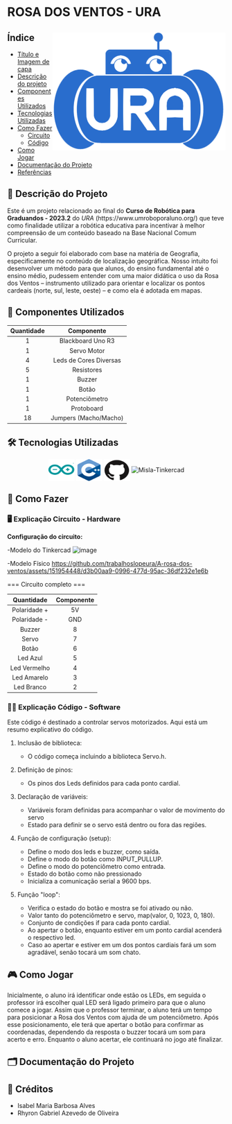 # ROSA DOS VENTOS - URA 

<div style="display: inline_block">


<img src="https://github.com/wwwmisla/ura-project/blob/main/ura_logo.png" width="400px" align="right" />

## Índice
 
 - [Título e Imagem de capa](#t%C3%ADtulo-projeto---ura)
 - [Descrição do projeto](#-descrição-do-projeto)
 - [Componentes Utilizados](#-componentes-utilizados)
 - [Tecnologias Utilizadas](#%EF%B8%8F-tecnologias-utilizadas)
 - [Como Fazer](#-como-fazer)
   - [Circuito](#%EF%B8%8F-explica%C3%A7%C3%A3o-circuito---hardware)
   - [Código](#-explica%C3%A7%C3%A3o-c%C3%B3digo---software)
 - [Como Jogar](#-como-jogar)
 - [Documentação do Projeto](#%EF%B8%8F-documenta%C3%A7%C3%A3o-do-projeto)
 - [Referências](#-referências)
</div>

## 📄 Descrição do Projeto

<p>  
Este é um projeto relacionado ao final do <b>Curso de Robótica para Graduandos - 2023.2</b> do <i>URA</i> (https://www.umroboporaluno.org/) que teve como finalidade utilizar a robótica educativa para incentivar à melhor compreensão de um conteúdo baseado na Base Nacional Comum Curricular. 

 O projeto a seguir foi elaborado com base na matéria de Geografia, especificamente no conteúdo de localização geográfica. Nosso intuito foi desenvolver um método para que alunos, do ensino fundamental até o ensino médio, pudessem entender com uma maior didática o uso da Rosa dos Ventos – instrumento utilizado para orientar e localizar os pontos cardeais (norte, sul, leste, oeste) – e como ela é adotada em mapas. 

<!-- Ensinar sobre a Rosa dos Ventos -->

## 🧰 Componentes Utilizados

| Quantidade | Componente | 
| :---:       |     :---:       |  
| 1     | Blackboard Uno R3      | 
| 1     | Servo Motor       |
| 4     | Leds de Cores Diversas             |
| 5     | Resistores |
| 1     | Buzzer |
| 1     | Botão |
| 1     | Potenciômetro |
| 1     | Protoboard |
| 18    | Jumpers (Macho/Macho) |

## 🛠️ Tecnologias Utilizadas

<div align="center">
 <img align="center" alt="Misla-Arduino" height="50" width="60" src="https://raw.githubusercontent.com/devicons/devicon/master/icons/arduino/arduino-original.svg">
 <img align="center" alt="Misla-C++" height="50" width="60" src="https://raw.githubusercontent.com/devicons/devicon/master/icons/cplusplus/cplusplus-original.svg">
 <img align="center" alt="Misla-Github" height="50" width="60" src="https://raw.githubusercontent.com/devicons/devicon/master/icons/github/github-original.svg">
 <img align="center" alt="Misla-Tinkercad" height="50" width="60" src="https://logowik.com/content/uploads/images/autodesk-tinkercad4190.logowik.com.webp">
</div>

## 📝 Como Fazer
<!-- Colocar slide da apresentação, o códido estará disponível e um pequeno manual de instruções -->
### 🖥️ Explicação Circuito - Hardware
**Configuração do circuito:**

-Modelo do Tinkercad
![image](https://github.com/trabalhoslopeura/A-rosa-dos-ventos/assets/151954448/d2c3350e-94c7-489c-a33d-9a8f59b1bc40)

-Modelo Físico
https://github.com/trabalhoslopeura/A-rosa-dos-ventos/assets/151954448/d3b00aa9-0996-477d-95ac-36df232e1e6b

=== Circuito completo ===

| Quantidade | Componente | 
| :---:       |     :---:       |  
| Polaridade +     | 5V     | 
| Polaridade -     | GND       |
| Buzzer     | 8             |
| Servo     | 7 |
| Botão     | 6 |
| Led Azul     | 5 |
| Led Vermelho     | 4 |
| Led Amarelo     | 3 |
| Led Branco    | 2 |


### 👩‍💻 Explicação Código - Software
 
Este código é destinado a controlar servos motorizados. Aqui está um resumo explicativo do código.

1. Inclusão de biblioteca:
   - O código começa incluindo a biblioteca Servo.h.

2. Definição de pinos:
   - Os pinos dos Leds definidos para cada ponto cardial.

3. Declaração de variáveis:
   - Variáveis foram definidas para acompanhar o valor de movimento do servo
   - Estado para definir se o servo está dentro ou fora das regiões.

4. Função de configuração (setup):
   - Define o modo dos leds e buzzer, como saída.
   - Define o modo do botão como INPUT_PULLUP.
   - Define o modo do potenciômetro como entrada.
   - Estado do botão como não pressionado
   - Inicializa a comunicação serial a 9600 bps.

5. Função "loop":
   - Verifica o estado do botão e mostra se foi ativado ou não.
   - Valor tanto do potenciômetro e servo, map(valor, 0, 1023, 0, 180).
   - Conjunto de condições if para cada ponto cardial.
   - Ao apertar o botão, enquanto estiver em um ponto cardial acenderá o respectivo led.
   - Caso ao apertar e estiver em um dos pontos cardiais fará um som agradável, senão tocará um som chato.


## 🎮 Como Jogar
Inicialmente, o aluno irá identificar onde estão os LEDs, em seguida o professor irá escolher qual LED será ligado primeiro para que o aluno comece a jogar. Assim que o professor terminar, o aluno terá um tempo para posicionar a Rosa dos Ventos com ajuda de um potenciômetro. Após esse posicionamento, ele terá que apertar o botão para confirmar as coordenadas, dependendo da resposta o buzzer tocará um som para acerto e erro. Enquanto o aluno acertar, ele continuará no jogo até finalizar. 

## 🗂️ Documentação do Projeto

## 🧾 Créditos
  - Isabel Maria Barbosa Alves
  - Rhyron Gabriel Azevedo de Oliveira 
